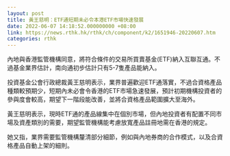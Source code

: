 ```yaml
---
layout: post
title: 黃王慈明：ETF通短期未必令本港ETF市場快速發展
date: 2022-06-07 14:18:52.000000000 +08:00
link: https://news.rthk.hk/rthk/ch/component/k2/1651946-20220607.htm
categories: rthk
---
```


內地與香港監管機構同意，將符合條件的交易所買賣基金(ETF)納入互聯互通。不過基金業界估計，南向通初步估計只有5-7隻產品能納入。

投資基金公會行政總裁黃王慈明表示，業界普遍歡迎ETF通落實，不過合資格產品種類較預期少，短期內未必會令香港的ETF市場急速發展，預計初期機構投資者的參與度會較高，期望下一階段能改善，並將合資格產品範圍擴大至海外。

黃王慈明表示，現時ETF通的產品線集中在個別市場，但內地投資者有配置不同市場及資產類別的需要，期望監管機構能考慮放寬產品註冊地需在香港的規定。

她又指，業界需要監管機構釐清部分細節，例如與內地券商的合作模式，以及合資格產品自動上架的細則。
